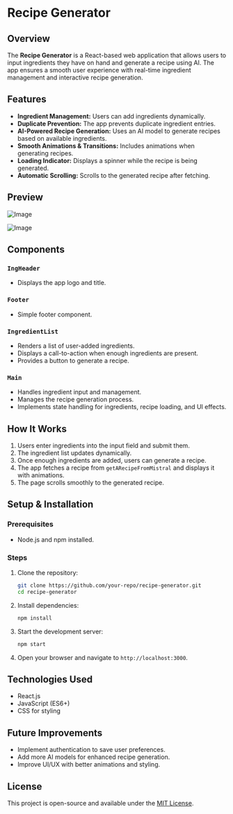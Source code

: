 # Recipe Generator

## Overview
The **Recipe Generator** is a React-based web application that allows users to input ingredients they have on hand and generate a recipe using AI. The app ensures a smooth user experience with real-time ingredient management and interactive recipe generation.

## Features
- **Ingredient Management:** Users can add ingredients dynamically.
- **Duplicate Prevention:** The app prevents duplicate ingredient entries.
- **AI-Powered Recipe Generation:** Uses an AI model to generate recipes based on available ingredients.
- **Smooth Animations & Transitions:** Includes animations when generating recipes.
- **Loading Indicator:** Displays a spinner while the recipe is being generated.
- **Automatic Scrolling:** Scrolls to the generated recipe after fetching.

## Preview
![Image](https://github.com/user-attachments/assets/5ad8a974-9d06-4792-a43e-c40c2ed2beec)

![Image](https://github.com/user-attachments/assets/0c710b07-7bf9-4494-a510-9e07e807d24a)

## Components
### `IngHeader`
- Displays the app logo and title.

### `Footer`
- Simple footer component.

### `IngredientList`
- Renders a list of user-added ingredients.
- Displays a call-to-action when enough ingredients are present.
- Provides a button to generate a recipe.

### `Main`
- Handles ingredient input and management.
- Manages the recipe generation process.
- Implements state handling for ingredients, recipe loading, and UI effects.

## How It Works
1. Users enter ingredients into the input field and submit them.
2. The ingredient list updates dynamically.
3. Once enough ingredients are added, users can generate a recipe.
4. The app fetches a recipe from `getARecipeFromMistral` and displays it with animations.
5. The page scrolls smoothly to the generated recipe.

## Setup & Installation
### Prerequisites
- Node.js and npm installed.

### Steps
1. Clone the repository:
   ```sh
   git clone https://github.com/your-repo/recipe-generator.git
   cd recipe-generator
   ```
2. Install dependencies:
   ```sh
   npm install
   ```
3. Start the development server:
   ```sh
   npm start
   ```
4. Open your browser and navigate to `http://localhost:3000`.

## Technologies Used
- React.js
- JavaScript (ES6+)
- CSS for styling

## Future Improvements
- Implement authentication to save user preferences.
- Add more AI models for enhanced recipe generation.
- Improve UI/UX with better animations and styling.

## License
This project is open-source and available under the [MIT License](LICENSE).

